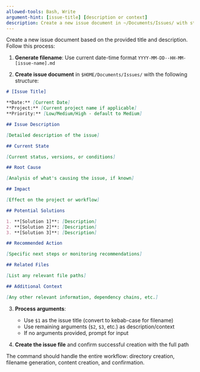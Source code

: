 ```yaml
---
allowed-tools: Bash, Write
argument-hint: [issue-title] [description or context]
description: Create a new issue document in ~/Documents/Issues/ with standardized format
---
```


Create a new issue document based on the provided title and description. Follow this process:

1. **Generate filename**: Use current date-time format `YYYY-MM-DD--HH-MM-[issue-name].md`

2. **Create issue document** in `$HOME/Documents/Issues/` with the following structure:

```markdown
# [Issue Title]

**Date:** [Current Date]  
**Project:** [Current project name if applicable]  
**Priority:** [Low/Medium/High - default to Medium]

## Issue Description

[Detailed description of the issue]

## Current State

[Current status, versions, or conditions]

## Root Cause

[Analysis of what's causing the issue, if known]

## Impact

[Effect on the project or workflow]

## Potential Solutions

1. **[Solution 1]**: [Description]
2. **[Solution 2]**: [Description] 
3. **[Solution 3]**: [Description]

## Recommended Action

[Specific next steps or monitoring recommendations]

## Related Files

[List any relevant file paths]

## Additional Context

[Any other relevant information, dependency chains, etc.]
```

3. **Process arguments**:
   - Use `$1` as the issue title (convert to kebab-case for filename)
   - Use remaining arguments (`$2`, `$3`, etc.) as description/context
   - If no arguments provided, prompt for input

4. **Create the issue file** and confirm successful creation with the full path

The command should handle the entire workflow: directory creation, filename generation, content creation, and confirmation.
